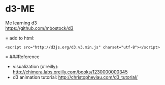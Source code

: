 d3-ME
=====
Me learning d3  
https://github.com/mbostock/d3
  
=
add to html:
```
<script src="http://d3js.org/d3.v3.min.js" charset="utf-8"></script>
```

=
###Reference
* visualization (o'reilly): http://chimera.labs.oreilly.com/books/1230000000345
* d3 animation tutorial: http://christopheviau.com/d3_tutorial/
